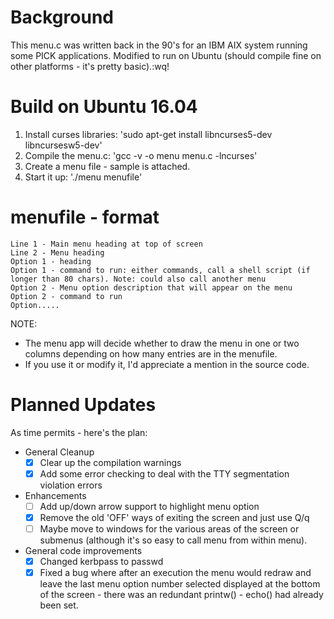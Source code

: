Background
==========
This menu.c was written back in the 90's for an IBM AIX system running some PICK applications.
Modified to run on Ubuntu (should compile fine on other platforms - it's pretty basic).:wq!

Build on Ubuntu 16.04
=====================
1. Install curses libraries: 'sudo apt-get install libncurses5-dev libncursesw5-dev'
2. Compile the menu.c: 'gcc -v -o menu menu.c -lncurses'
3. Create a menu file - sample is attached.
4. Start it up: './menu menufile'

menufile - format
=================
```
Line 1 - Main menu heading at top of screen
Line 2 - Menu heading
Option 1 - heading
Option 1 - command to run: either commands, call a shell script (if longer than 80 chars). Note: could also call another menu
Option 2 - Menu option description that will appear on the menu
Option 2 - command to run
Option.....
```

NOTE:
 - The menu app will decide whether to draw the menu in one or two columns depending on how many entries are in the menufile.
 - If you use it or modify it, I'd appreciate a mention in the source code.

Planned Updates
===============
As time permits - here's the plan:
 - General Cleanup
   - [x] Clear up the compilation warnings
   - [x] Add some error checking to deal with the TTY segmentation violation errors
 - Enhancements
   - [ ] Add up/down arrow support to highlight menu option
   - [x] Remove the old 'OFF' ways of exiting the screen and just use Q/q
   - [ ] Maybe move to windows for the various areas of the screen or submenus (although it's so easy to call menu from within menu).
 - General code improvements
   - [x] Changed kerbpass to passwd
   - [x] Fixed a bug where after an execution the menu would redraw and leave the last menu option number selected displayed at the bottom of the screen - there was an redundant printw() - echo() had already been set.
